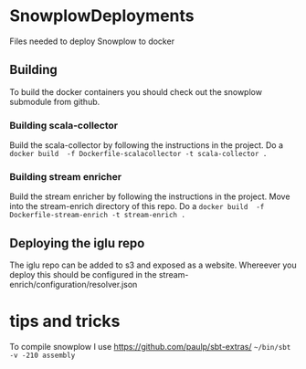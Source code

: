 # SnowplowDeployments
Files needed to deploy Snowplow to docker
## Building
To build the docker containers you should check out the snowplow submodule from github.
### Building scala-collector
Build the scala-collector by following the instructions in the project.
Do a `docker build  -f Dockerfile-scalacollector -t scala-collector . `


### Building stream enricher 
Build the stream enricher by following the instructions in the project.
Move into the stream-enrich directory of this repo.
Do a `docker build  -f Dockerfile-stream-enrich -t stream-enrich .`

## Deploying the iglu repo
The iglu repo can be added to s3 and exposed as a website. Whereever you deploy this should be configured in the stream-enrich/configuration/resolver.json

# tips and tricks
To compile snowplow I use 
https://github.com/paulp/sbt-extras/
`~/bin/sbt -v -210 assembly`
